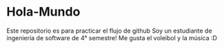 # Hola-Mundo
Este repositorio es para practicar el flujo de github
Soy un estudiante de ingeniería de software de 4° semestre!
Me gusta el voleibol y la música :D
